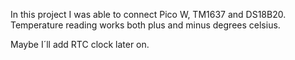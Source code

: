 In this project I was able to connect Pico W, TM1637 and DS18B20.
Temperature reading works both plus and minus degrees celsius.

Maybe I´ll add RTC clock later on.
